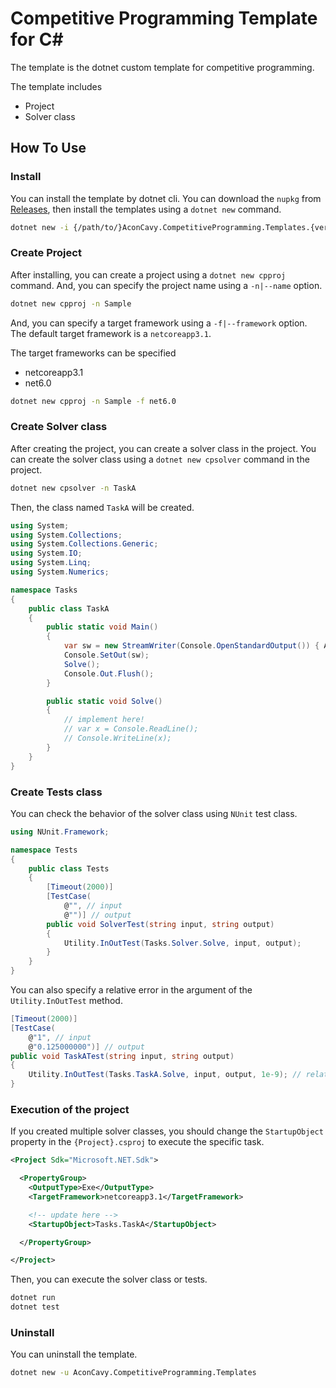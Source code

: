 # Competitive Programming Template for C\#

The template is the dotnet custom template for competitive programming.

The template includes

- Project
- Solver class

## How To Use

### Install

You can install the template by dotnet cli.
You can download the `nupkg` from [Releases](https://github.com/AconCavy/cp-template-csharp/releases), then install the templates using a `dotnet new` command.

```sh
dotnet new -i {/path/to/}AconCavy.CompetitiveProgramming.Templates.{version}.nupkg
```

### Create Project

After installing, you can create a project using a `dotnet new cpproj` command.
And, you can specify the project name using a `-n|--name` option.

```sh
dotnet new cpproj -n Sample
```

And, you can specify a target framework using a `-f|--framework` option.
The default target framework is a `netcoreapp3.1`.

The target frameworks can be specified

- netcoreapp3.1
- net6.0

```sh
dotnet new cpproj -n Sample -f net6.0
```

### Create Solver class

After creating the project, you can create a solver class in the project.
You can create the solver class using a `dotnet new cpsolver` command in the project.

```sh
dotnet new cpsolver -n TaskA
```

Then, the class named `TaskA` will be created.

```csharp
using System;
using System.Collections;
using System.Collections.Generic;
using System.IO;
using System.Linq;
using System.Numerics;

namespace Tasks
{
    public class TaskA
    {
        public static void Main()
        {
            var sw = new StreamWriter(Console.OpenStandardOutput()) { AutoFlush = false };
            Console.SetOut(sw);
            Solve();
            Console.Out.Flush();
        }

        public static void Solve()
        {
            // implement here!
            // var x = Console.ReadLine();
            // Console.WriteLine(x);
        }
    }
}
```

### Create Tests class

You can check the behavior of the solver class using `NUnit` test class.

```csharp
using NUnit.Framework;

namespace Tests
{
    public class Tests
    {
        [Timeout(2000)]
        [TestCase(
            @"", // input
            @"")] // output
        public void SolverTest(string input, string output)
        {
            Utility.InOutTest(Tasks.Solver.Solve, input, output);
        }
    }
}
```

You can also specify a relative error in the argument of the `Utility.InOutTest` method.

```csharp
[Timeout(2000)]
[TestCase(
    @"1", // input
    @"0.125000000")] // output
public void TaskATest(string input, string output)
{
    Utility.InOutTest(Tasks.TaskA.Solve, input, output, 1e-9); // relative error
}
```

### Execution of the project

If you created multiple solver classes, you should change the `StartupObject` property in the `{Project}.csproj` to execute the specific task.

```xml
<Project Sdk="Microsoft.NET.Sdk">

  <PropertyGroup>
    <OutputType>Exe</OutputType>
    <TargetFramework>netcoreapp3.1</TargetFramework>

    <!-- update here -->
    <StartupObject>Tasks.TaskA</StartupObject>

  </PropertyGroup>

</Project>
```

Then, you can execute the solver class or tests.

```sh
dotnet run
dotnet test
```

### Uninstall

You can uninstall the template.

```sh
dotnet new -u AconCavy.CompetitiveProgramming.Templates
```
